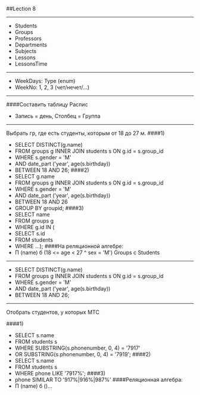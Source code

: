 ##Lection 8

----------

- Students
- Groups
- Professors
- Departments
- Subjects
- Lessons
- LessonsTime

----------

- WeekDays: Type (enum)
- WeekNo: 1, 2, 3 (чет/нечет/...)

----------

####Составить таблицу Распис
- Запись = день, Столбец = Группа

----------

Выбрать гр, где есть студенты, которым от 18 до 27 м.
####1)
- SELECT DISTINCT(g.name)
- FROM groups g INNER JOIN students s ON g.id = s.group_id
- WHERE s.gender = 'M' 
- 	AND date_part ('year', age(s.birthday))
- 	BETWEEN 18 AND 26;
####2)
- SELECT g.name
- FROM groups g INNER JOIN students s ON g.id = s.group_id
- WHERE s.gender = 'M' 
- 	AND date_part ('year', age(s.birthday))
- 	BETWEEN 18 AND 26
- 	GROUP BY groupid;
####3)
- SELECT name
- FROM groups g
- WHERE g.id IN (
-	SELECT s.id
-	FROM students
-	WHERE ...);
####На реляционной алгебре:
- П (name) б (18 <= age < 27 ^ sex = 'M') Groups c Students

----------

- SELECT DISTINCT(g.name)
- FROM groups g INNER JOIN students s ON g.id = s.group_id
- WHERE s.gender = 'M' 
- 	AND date_part ('year', age(s.birthday))
- 	BETWEEN 18 AND 26;

----------


Отобрать студентов, у которых МТС

####1)
- SELECT s.name
- FROM students s
- WHERE SUBSTRING(s.phonenumber, 0, 4) = '7917'
-	OR SUBSTRING(s.phonenumber, 0, 4) = '7919';
####2)
- SELECT s.name
- FROM students s
- WHERE phone LIKE '7917%';
####3)
- phone SIMILAR TO '917%|916%|987%'
####Реляционная алгебра:
- П (name) б ()...